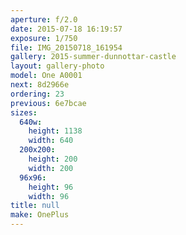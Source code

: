 ```yaml
---
aperture: f/2.0
date: 2015-07-18 16:19:57
exposure: 1/750
file: IMG_20150718_161954
gallery: 2015-summer-dunnottar-castle
layout: gallery-photo
model: One A0001
next: 8d2966e
ordering: 23
previous: 6e7bcae
sizes:
  640w:
    height: 1138
    width: 640
  200x200:
    height: 200
    width: 200
  96x96:
    height: 96
    width: 96
title: null
make: OnePlus
---
```

